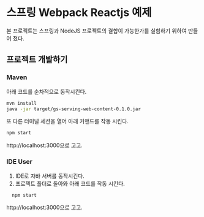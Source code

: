 # 스프링 Webpack Reactjs 예제
본 프로젝트는 스프링과 NodeJS 프로젝트의 결합이 가능한가를 실험하기 위하여 만들어 졌다.

## 프로젝트 개발하기
### Maven
아래 코드를 순차적으로 동작시킨다.

```bash
mvn install
java -jar target/gs-serving-web-content-0.1.0.jar
```

또 다른 터미널 세션을 열어 아래 커맨드를 작동 시킨다.
```bash
npm start
```

http://localhost:3000으로 고고.

### IDE User
1. IDE로 자바 서버를 동작시킨다.
2. 프로젝트 폴더로 돌아와 아래 코드를 작동 시킨다.
```bash
  npm start
```

http://localhost:3000으로 고고.
